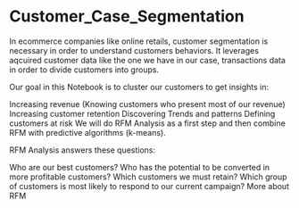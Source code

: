 # Customer_Case_Segmentation

In ecommerce companies like online retails, customer segmentation is necessary in order to understand customers behaviors. It leverages aqcuired customer data like the one we have in our case, transactions data in order to divide customers into groups.

Our goal in this Notebook is to cluster our customers to get insights in:

Increasing revenue (Knowing customers who present most of our revenue) Increasing customer retention Discovering Trends and patterns Defining customers at risk We will do RFM Analysis as a first step and then combine RFM with predictive algorithms (k-means).

RFM Analysis answers these questions:

Who are our best customers? Who has the potential to be converted in more profitable customers? Which customers we must retain? Which group of customers is most likely to respond to our current campaign? More about RFM
